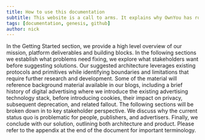 ```yaml
---
title: How to use this documentation
subtitle: This website is a call to arms. It explains why OwnYou has roots in real user problems, and how we expect to solve them. We suggest how technology can be pulled together into a decentralized platform. We explain how a token economy provides healthy incentives that contribute to a more equitable outcome. We suggest how governance might transition control from OwnYou Ltd towards an OwnYou DAO. OwnYou Ltd will kick start development but we hope to inspire participation, and contributions to the code. We will regularly link to our Github repository where issues can be discussed and where PRs result in contributions to the code base.
tags: [documentation, genesis, github]
author: nick
---
```


In the Getting Started section, we provide a high level overview of our mission, platform deliverables and building blocks. In the following sections we establish what problems need fixing, we explore what stakeholders want before suggesting solutions. Our suggested architecture leverages existing protocols and primitives while identifying boundaries and limitations that require further research and development. Some of the material will reference background material available in our blogs, including a brief history of digital advertising where we introduce the existing advertising technology stack, before introducing cookies, their impact on privacy, subsequent deprecation, and related fallout. The following sections will be broken down in to key stakeholder perspective. We discuss why the current status quo is problematic for people, publishers, and advertisers. Finally, we conclude with our solution, outlining both architecture and product. Please refer to the appendix at the end of the document for important terminology.

